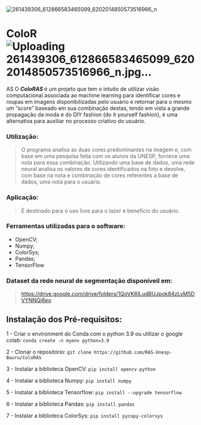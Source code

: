 ![261439306_612866583465099_6202014850573516966_n](https://user-images.githubusercontent.com/88898006/152449698-d89942b0-36ee-4faf-bf8c-efd7a29e9d14.jpg)
# ColoR![Uploading 261439306_612866583465099_6202014850573516966_n.jpg…]()
AS
O ***ColoRAS*** é um projeto que tem o intuito de utilizar visão computacional associada ao machine learning para identificar cores e roupas em imagens disponibilizadas pelo usuário e retornar para o mesmo um “score” baseado em sua combinação destas, tendo em vista a grande propagação da moda e do DIY fashion (do it yourself fashion), é uma alternativa para auxiliar no processo criativo do usuário.

### Utilização:
> O programa analisa as duas cores predominantes na imagem e, com base em uma pesquisa feita com os alunos da UNESP,  fornece uma nota para essa combinação. Utilizando uma base de dados, uma rede neural analisa os valores de cores identificados na foto e devolve, com base na nota e combinação de cores referentes a base de dados, uma nota para o usuário.

### Aplicação:
> É destinado para o uso livre para o lazer e benefício do usuário.

### Ferramentas utilizadas para o software:
- OpenCV;
- Numpy;
- ColorSys;
- Pandas;
- TensorFlow

### Dataset da rede neural de segmentação disponíveil em:
> https://drive.google.com/drive/folders/1QoVK6ILudBUJpok84zLvM5DVYNNQj6eo

## Instalação dos Pré-requisitos:

1 - Criar o environment do Conda com o python 3.9 ou utilizar o google colab:
`conda create -n myenv python=3.9`

2 - Clonar o repositório:
`git clone https://github.com/RAS-Unesp-Bauru/ColoRAS`

3 - Instalar a biblioteca OpenCV:
`pip install opencv-python`

4 - Instalar a biblioteca Numpy:
`pip install numpy`

5 - Instalar a biblioteca Tensorflow:
`pip install --upgrade tensorflow`

6 - Instalar a biblioteca Pandas:
`pip install pandas`

7 - Instalar a biblioteca ColorSys:
`pip install pycopy-colorsys`







 
